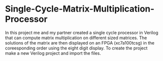 # Single-Cycle-Matrix-Multiplication-Processor
In this project me and my partner created a single cycle processor in Verilog that can compute matrix multiplication on different sized matrices.
The solutions of the matrix are then displayed on an FPGA (xc7a100tcsg) in the coreesponding order using the eight digit display.
To create the project make a new Verilog project and import the files.

